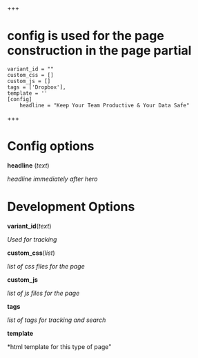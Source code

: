 +++
# config is used for the page construction in the page partial
	variant_id = ""
	custom_css = []
	custom_js = []
	tags = ['Dropbox'],
	template = ''
	[config]
		headline = "Keep Your Team Productive & Your Data Safe"
+++
# Config options

**headline** (*text*)

  *headline immediately after hero*

# Development Options

**variant_id**(*text*)

  *Used for tracking*

**custom_css**(*list*)

*list of css files for the page*

**custom_js**

*list of js files for the page*

**tags**

*list of tags for tracking and search*

**template**

*html template for this type of page" 
